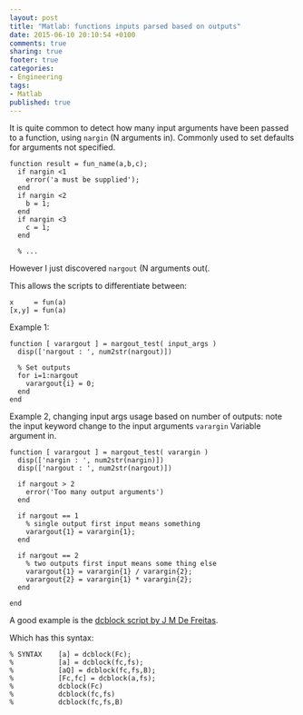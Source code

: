 ```yaml
---
layout: post
title: "Matlab: functions inputs parsed based on outputs"
date: 2015-06-10 20:10:54 +0100
comments: true
sharing: true
footer: true
categories: 
- Engineering
tags:
- Matlab
published: true
---
```


It is quite common to detect how many input arguments have been passed to a function, using `nargin` (N arguments in).  Commonly used to set defaults for arguments not specified.

    function result = fun_name(a,b,c);
      if nargin <1
        error('a must be supplied');
      end
      if nargin <2
        b = 1; 
      end
      if nargin <3
        c = 1;
      end

      % ...

However I just discovered `nargout` (N arguments out(.

This allows the scripts to differentiate between:

    x     = fun(a)
    [x,y] = fun(a)

Example 1:

    function [ varargout ] = nargout_test( input_args )
      disp(['nargout : ', num2str(nargout)])
     
      % Set outputs
      for i=1:nargout
        varargout{i} = 0;
      end
    end
  
Example 2, changing input args usage based on number of outputs:
note the input keyword change to the input arguments `varargin` Variable argument in.

    function [ varargout ] = nargout_test( varargin )
      disp(['nargin : ', num2str(nargin)])
      disp(['nargout : ', num2str(nargout)])
     
      if nargout > 2
        error('Too many output arguments')
      end
     
      if nargout == 1
        % single output first input means something
        varargout{1} = varargin{1};
      end
     
      if nargout == 2
        % two outputs first input means some thing else
        varargout{1} = varargin{1} / varargin{2};
        varargout{2} = varargin{1} * varargin{2};
      end
     
    end


A good example is the [dcblock script by J M De Freitas][1].

Which has this syntax:

    % SYNTAX    [a] = dcblock(Fc);  
    %           [a] = dcblock(fc,fs);  
    %           [aQ] = dcblock(fc,fs,B);  
    %           [Fc,fc] = dcblock(a,fs);  
    %           dcblock(Fc)  
    %           dcblock(fc,fs)  
    %           dcblock(fc,fs,B)  

[1]: http://uk.mathworks.com/matlabcentral/fileexchange/13792-the-dc-blocking-filter/
